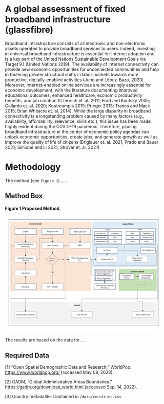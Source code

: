 # A global assessment of fixed broadband infrastructure (glassfibre)
Broadband infrastructure consists of all electronic and non-electronic assets operated to provide broadband services to users. Indeed, investing in universal broadband infrastructure is essential for Internet adoption and is a key part of the United Nations Sustainable Development Goals via Target 9.1 (United Nations 2019). The availability of Internet connectivity can provide new economic opportunities for unconnected communities and help in fostering greater structural shifts in labor markets towards more productive, digitally-enabled activities (Jung and López-Bazo, 2020). Moreover, Internet-enabled online services are increasingly essential for economic development, with the literature documenting improved educational outcomes, enhanced healthcare, economic productivity benefits, and job creation (Czernich et. al. 2011; Ford and Koutsky 2005; Gallardo et. al. 2020; Koutroumpis 2019; Prieger 2013; Tranos and Mack 2015; Brian Whitacre et. al. 2014).
While the large disparity in broadband connectivity is a longstanding problem caused by many factors (e.g., availability, affordability, relevance, skills etc.), this issue has been made highly evident during the COVID-19 pandemic. Therefore, placing broadband infrastructure at the center of economic policy agendas can unlock economic opportunities, create jobs, and generate growth as well as improve the quality of life of citizens (Briglauer et. al. 2021; Prado and Bauer 2021; Simione and Li 2021; Strover et. al. 2021).


Methodology
==============
The method (see `Figure 1`) ..... 

## Method Box

#### Figure 1 Proposed Method.
<p align="center">
  <img src="/docs/method.png" />
</p>

The results are based on the data for ....

## Required Data
[1]	“Open Spatial Demographic Data and Research,” WorldPop. https://www.worldpop.org/ (accessed May 08, 2023).

[2]	GADM, “Global Administrative Areas Boundaries.” https://gadm.org/download_world.html (accessed Sep. 14, 2022).

[3] Country metadafile. Contained in `/data/countries.csv`
